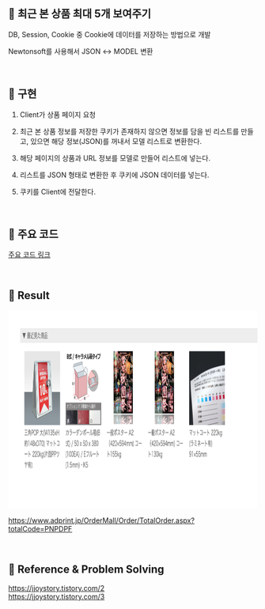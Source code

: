 
<br>

## 📌 최근 본 상품 최대 5개 보여주기

DB, Session, Cookie 중 Cookie에 데이터를 저장하는 방법으로 개발

Newtonsoft를 사용해서 JSON ↔ MODEL 변환

<br>

## 📌 구현

1. Client가 상품 페이지 요청

2. 최근 본 상품 정보를 저장한 쿠키가 존재하지 않으면 정보를 담을 빈 리스트를 만들고, 있으면 해당 정보(JSON)를 꺼내서 모델 리스트로 변환한다.

3. 해당 페이지의 상품과 URL 정보를 모델로 만들어 리스트에 넣는다. 

4. 리스트를 JSON 형태로 변환한 후 쿠키에 JSON 데이터를 넣는다.

6. 쿠키를 Client에 전달한다.

<br>

## 📌 주요 코드

[주요 코드 링크](./Code)

<br>

## 📌 Result

<img src="./Image/recentlyViewed.png" width="700" height="400">

https://www.adprint.jp/OrderMall/Order/TotalOrder.aspx?totalCode=PNPDPF

<br>

## 📌 Reference & Problem Solving

https://jjoystory.tistory.com/2  
https://jjoystory.tistory.com/3
 



